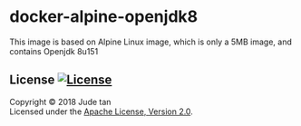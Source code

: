 # docker-alpine-openjdk8
This image is based on Alpine Linux image, which is only a 5MB image, and contains
Openjdk 8u151

## License [![License](http://img.shields.io/:license-apache-blue.svg)](http://www.apache.org/licenses/LICENSE-2.0.html)
Copyright &copy; 2018 Jude tan<br>
Licensed under the [Apache License, Version 2.0](http://www.apache.org/licenses/LICENSE-2.0).